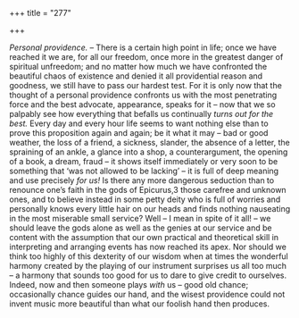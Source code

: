 +++
title = "277"

+++

*Personal providence.* – There is a certain high point in life; once we have reached it we are, for all our freedom, once more in the greatest danger of spiritual unfreedom; and no matter how much we have confronted the beautiful chaos of existence and denied it all providential reason and goodness, we still have to pass our hardest test. For it is only now that the thought of a personal providence confronts us with the most penetrating force and the best advocate, appearance, speaks for it – now that we so palpably see how everything that befalls us continually *turns out for the best.* Every day and every hour life seems to want nothing else than to prove this proposition again and again; be it what it may – bad or good weather, the loss of a friend, a sickness, slander, the absence of a letter, the spraining of an ankle, a glance into a shop, a counterargument, the opening of a book, a dream, fraud – it shows itself immediately or very soon to be something that ‘was not allowed to be lacking’ – it is full of deep meaning and use precisely *for us\!* Is there any more dangerous seduction than to renounce one’s faith in the gods of Epicurus,3 those carefree and unknown ones, and to believe instead in some petty deity who is full of worries and personally knows every little hair on our heads and finds nothing nauseating in the most miserable small service? Well – I mean in spite of it all\! – we should leave the gods alone as well as the genies at our service and be content with the assumption that our own practical and theoretical skill in interpreting and arranging events has now reached its apex. Nor should we think too highly of this dexterity of our wisdom when at times the wonderful harmony created by the playing of our instrument surprises us all too much – a harmony that sounds too good for us to dare to give credit to ourselves. Indeed, now and then someone plays *with* us – good old chance; occasionally chance guides our hand, and the wisest providence could not invent music more beautiful than what our foolish hand then produces.



